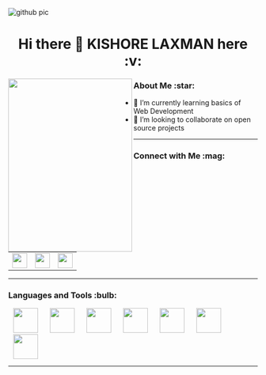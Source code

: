 ![github pic](https://user-images.githubusercontent.com/85792305/122632359-f587a200-d0ef-11eb-91a6-9f8106fb630c.jpeg)

<h1 align="center"> Hi there 👋 KISHORE LAXMAN here :v: </h1>

<img align="left" width="250" height="350" src="https://user-images.githubusercontent.com/85792305/122632359-f587a200-d0ef-11eb-91a6-9f8106fb630c.jpeg"/>

<h3> About Me :star: </h3>

<!-- - 🔭 I’m currently working on Android Development -->
- 🌱 I’m currently learning basics of Web Development
- 👯 I’m looking to collaborate on open source projects
<!-- - :open_file_folder: Repository currently working on [NeoAlgo](https://github.com/kiruba-r11/NeoAlgo) as a part of [GSSoC'21](https://gssoc.girlscript.tech) -->


---

<h3> Connect with Me :mag: </h3>

<table>
  <tr>
    <td>
      <a href="https://www.linkedin.com/in/kishore-laxman-838217202">
        <img height="30" src="https://img.shields.io/badge/linkedin-blue.svg?&style=for-the-badge&logo=linkedin&logoColor=white"/>
      </a>
    </td>
    <td>
      <a href="https://github.com/KISHORE-LAXMAN">
        <img height="30" src="https://img.shields.io/badge/Github-%23000000.svg?&style=for-the-badge&logo=github&logoColor=white"/>
      </a>
    </td>
    <td>
      <a href="mailto:19cs123@psgitech.ac.in">
        <img height="30" src="https://img.shields.io/badge/gmail-c14438?&style=for-the-badge&logo=gmail&logoColor=white">
      </a>
    </td>
  </tr>
</table>

---

<h3> Languages and Tools :bulb: </h3>
<p>
<img width="50" height="50" hspace="10" src="https://cdn.worldvectorlogo.com/logos/c.svg"/>
<img width="50" height="50" hspace="10" src="https://www.vectorlogo.zone/logos/kotlinlang/kotlinlang-icon.svg"/>
<img width="50" height="50" hspace="10" src="https://cdn.worldvectorlogo.com/logos/android.svg"/>
<img width="50" height="50" hspace="10" src="https://www.vectorlogo.zone/logos/java/java-icon.svg"/>
<img width="50" height="50" hspace="10" src="https://cdn.worldvectorlogo.com/logos/intellij-idea-1.svg"/>
<img width="50" height="50" hspace="10" src="https://cdn.worldvectorlogo.com/logos/html5-1.svg"/>
<img width="50" height="50" hspace="10" src="https://cdn.worldvectorlogo.com/logos/python-5.svg"/>
</p>

---
